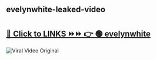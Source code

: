 
 ## evelynwhite-leaked-video 

# <h2><a href="https://clipsfans.com/evelynwhite&ref=git">🔗 Click to LINKS ⏩⏩ 👉 🟢 evelynwhite </a></h2>

<a href="https://clipsfans.com/evelynwhite&ref=git" rel="nofollow" data-target="animated-image.originalLink"><img src="https://i.ibb.co.com/xMMVF88/686577567.gif" alt="Viral Video Original" style="max-width: 100%; display: inline-block;" data-target="animated-image.originalImage"></a>
